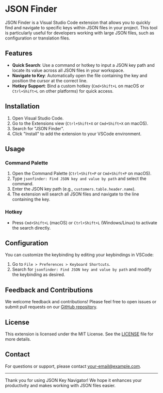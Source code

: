 # JSON Finder

JSON Finder is a Visual Studio Code extension that allows you to quickly find and navigate to specific keys within JSON files in your project. This tool is particularly useful for developers working with large JSON files, such as configuration or translation files.

## Features

- **Quick Search**: Use a command or hotkey to input a JSON key path and locate its value across all JSON files in your workspace.
- **Navigate to Key**: Automatically open the file containing the key and position the cursor at the correct line.
- **Hotkey Support**: Bind a custom hotkey (`Cmd+Shift+L` on macOS or `Ctrl+Shift+L` on other platforms) for quick access.

## Installation

1. Open Visual Studio Code.
2. Go to the Extensions view (`Ctrl+Shift+X` or `Cmd+Shift+X` on macOS).
3. Search for "JSON Finder".
4. Click "Install" to add the extension to your VSCode environment.

## Usage

### Command Palette

1. Open the Command Palette (`Ctrl+Shift+P` or `Cmd+Shift+P` on macOS).
2. Type `jsonfinder: Find JSON key and value by path` and select the command.
3. Enter the JSON key path (e.g., `customers.table.header.name`).
4. The extension will search all JSON files and navigate to the line containing the key.

### Hotkey

- Press `Cmd+Shift+L` (macOS) or `Ctrl+Shift+L` (Windows/Linux) to activate the search directly.

## Configuration

You can customize the keybinding by editing your keybindings in VSCode:

1. Go to `File > Preferences > Keyboard Shortcuts`.
2. Search for `jsonfinder: Find JSON key and value by path` and modify the keybinding as desired.

## Feedback and Contributions

We welcome feedback and contributions! Please feel free to open issues or submit pull requests on our [GitHub repository](https://github.com/decarp0/vscode-json-finder).

## License

This extension is licensed under the MIT License. See the [LICENSE](LICENSE) file for more details.

## Contact

For questions or support, please contact [your-email@example.com](mailto:your-email@example.com).

---

Thank you for using JSON Key Navigator! We hope it enhances your productivity and makes working with JSON files easier.
